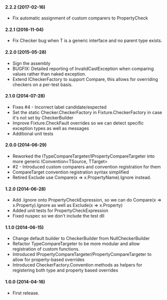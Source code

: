 #### 2.2.2 (2017-02-16)
* Fix automatic assignment of custom comparers to PropertyCheck

#### 2.2.1 (2016-11-04)
* Fix Checker<T> bug when T is a generic interface and no parent type exists.

#### 2.2.0 (2015-05-28)
* Sign the assembly
* BUGFIX: Detailed reporting of InvalidCastException when comparing values rather than naked exception.
* Extend ICheckerFactory to support Compare<T>, this allows for overriding checkers on a per-test basis.

#### 2.1.0 (2014-07-28)
* Fixes #4 - Incorrect label candidate/expected 
* Set the static Checker.CheckerFactory in Fixture.CheckerFactory in case it's not set by CheckerBuilder 
* Improve Fixture.CheckFault overrides so we can detect specific exception types as well as messages 
* Additional unit tests

#### 2.0.0 (2014-06-29)
* Reworked the ITypeCompareTargeter/IPropertyCompareTargeter into more generic IConvention<TSource, TTarget>
* #2 - Introduced custom comparers and convention registration for them
* CompareTarget convention registration syntax simplified
* Retired Exclude use Compare(x => x.PropertyName).Ignore instead.

#### 1.2.0 (2014-06-28)
* Add .Ignore onto PropertyCheckExpression, so we can do Compare(x => x.Property).Ignore as well as Exclude(x => x.Property)
* Added unit tests for PropertyCheckExpression
* Fixed nuspec so we don't include the test dll

#### 1.1.0 (2014-06-15)
* Change default builder to CheckerBuilder from NullCheckerBuilder
* Refactor TypeCompareTargeter to be more modular and allow registration of custom functions.
* Introduced IPropertyCompareTargeter/PropertyCompareTargeter to allow for property-based overrides
* Introduced CheckerFactory.Convention methods as helpers for registering both type and property based overrides

#### 1.0.0 (2014-04-16)
* First release.
